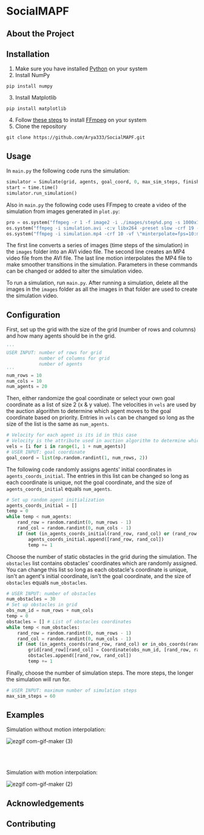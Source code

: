 # SocialMAPF

## About the Project

## Installation

1. Make sure you have installed <a href="https://www.python.org/downloads/">Python</a> on your system
2. Install NumPy
```
pip install numpy
```
3. Install Matplotlib
```
pip install matplotlib
```
4. Follow <a href="https://phoenixnap.com/kb/ffmpeg-windows">these steps</a> to install <a href="https://ffmpeg.org/download.html">FFmpeg</a> on your system
5. Clone the repository
```
git clone https://github.com/Arya333/SocialMAPF.git
```

## Usage

In ```main.py``` the following code runs the simulation:
```python
simulator = Simulate(grid, agents, goal_coord, 0, max_sim_steps, finished_agents)
start = time.time()
simulator.run_simulation()
```

Also in ```main.py``` the following code uses FFmpeg to create a video of the simulation from images generated in ```plot.py```:
```python
pro = os.system("ffmpeg -r 1 -f image2 -i ./images/step%d.png -s 1000x1000 -y simulation.avi")
os.system("ffmpeg -i simulation.avi -c:v libx264 -preset slow -crf 19 -c:a libvo_aacenc -b:a 128k -y simulation.mp4")
os.system("ffmpeg -i simulation.mp4 -crf 10 -vf \"minterpolate=fps=10:mi_mode=mci:mc_mode=aobmc:me_mode=bidir:vsbmc=1\" out.mp4")
```
The first line converts a series of images (time steps of the simulation) in the ```images``` folder into an AVI video file. The second line creates an MP4 video file from the AVI file. The last line motion interpolates the MP4 file to make smoother transitions in the simulation. Parameters in these commands can be changed or added to alter the simulation video.

To run a simulation, run ```main.py```. After running a simulation, delete all the images in the ```images``` folder as all the images in that folder are used to create the simulation video.

## Configuration

First, set up the grid with the size of the grid (number of rows and columns) and how many agents should be in the grid.
```python
'''
USER INPUT: number of rows for grid
            number of columns for grid
            number of agents
'''
num_rows = 10
num_cols = 10
num_agents = 20
```

Then, either randomize the goal coordinate or select your own goal coordinate as a list of size 2 (x & y value). The velocities in ```vels``` are used by the auction algorithm to determine which agent moves to the goal coordinate based on priority. Entries in ```vels``` can be changed so long as the size of the list is the same as ```num_agents```.

```python
# Velocity for each agent is its id in this case
# Velocity is the attribute used in auction algorithm to determine which agent moves to the goal
vels = [i for i in range(1, 1 + num_agents)]
# USER INPUT: goal coordinate
goal_coord = list(np.random.randint(1, num_rows, 2))
```

The following code randomly assigns agents' initial coordinates in ```agents_coords_initial```. The entries in this list can be changed so long as each coordinate is unique, not the goal coordinate, and the size of ```agents_coords_initial``` equals ```num_agents```.

```python
# Set up random agent initialization 
agents_coords_initial = []
temp = 0
while temp < num_agents:
    rand_row = random.randint(0, num_rows - 1)
    rand_col = random.randint(0, num_cols - 1)
    if (not (in_agents_coords_initial(rand_row, rand_col) or (rand_row == goal_coord[0] and rand_col == goal_coord[1]))):
        agents_coords_initial.append([rand_row, rand_col])
        temp += 1
```

Choose the number of static obstacles in the grid during the simulation. The ```obstacles``` list contains obstacles' coordinates which are randomly assigned. You can change this list so long as each obstacle's coordinate is unique, isn't an agent's initial coordinate, isn't the goal coordinate, and the size of ```obstacles``` equals ```num_obstacles```.

```python
# USER INPUT: number of obstacles
num_obstacles = 30
# Set up obstacles in grid
obs_num_id = num_rows + num_cols
temp = 0
obstacles = [] # List of obstacles coordinates
while temp < num_obstacles:
    rand_row = random.randint(0, num_rows - 1)
    rand_col = random.randint(0, num_cols - 1)
    if (not (in_agents_coords(rand_row, rand_col) or in_obs_coords(rand_row, rand_col) or (rand_row == goal_coord[0] and rand_col == goal_coord[1]))):
        grid[rand_row][rand_col] = Coordinate(obs_num_id, [rand_row, rand_col], None, True)
        obstacles.append([rand_row, rand_col])
        temp += 1
```

Finally, choose the number of simulation steps. The more steps, the longer the simulation will run for.

```python
# USER INPUT: maximum number of simulation steps
max_sim_steps = 60
```

## Examples

Simulation without motion interpolation:

![ezgif com-gif-maker (3)](https://user-images.githubusercontent.com/43790515/208286385-593e263f-c0ed-4dce-9770-ba67e0d35c11.gif)

\
\
\
Simulation with motion interpolation:

![ezgif com-gif-maker (2)](https://user-images.githubusercontent.com/43790515/208286349-9b4420fd-9d50-48be-9cb9-bd2d3da9e7a0.gif)


## Acknowledgements

## Contributing
